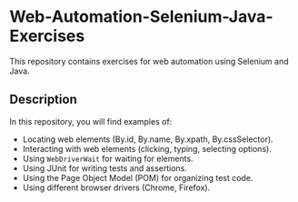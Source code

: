 # Web-Automation-Selenium-Java-Exercises

This repository contains exercises for web automation using Selenium and Java.

## Description

In this repository, you will find examples of:

* Locating web elements (By.id, By.name, By.xpath, By.cssSelector).
* Interacting with web elements (clicking, typing, selecting options).
* Using `WebDriverWait` for waiting for elements.
* Using JUnit for writing tests and assertions.
* Using the Page Object Model (POM) for organizing test code.
* Using different browser drivers (Chrome, Firefox).
